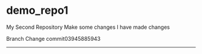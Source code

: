 # demo_repo1
My Second Repository
Make some changes 
I have made changes


Branch Change commit03945885943

-------------------

